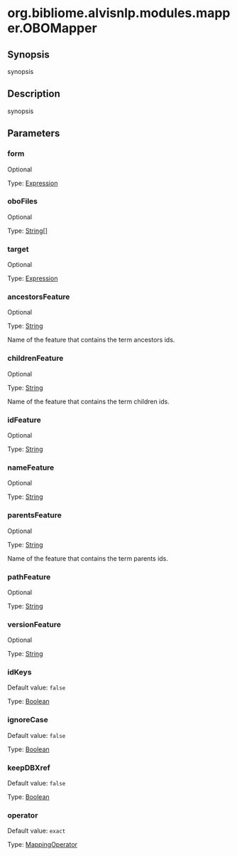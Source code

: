 # org.bibliome.alvisnlp.modules.mapper.OBOMapper

## Synopsis

synopsis

## Description

synopsis

## Parameters

<a name="form">

### form

Optional

Type: [Expression](../converter/alvisnlp.corpus.expressions.Expression)



<a name="oboFiles">

### oboFiles

Optional

Type: [String[]](../converter/java.lang.String[])



<a name="target">

### target

Optional

Type: [Expression](../converter/alvisnlp.corpus.expressions.Expression)



<a name="ancestorsFeature">

### ancestorsFeature

Optional

Type: [String](../converter/java.lang.String)

Name of the feature that contains the term ancestors ids.

<a name="childrenFeature">

### childrenFeature

Optional

Type: [String](../converter/java.lang.String)

Name of the feature that contains the term children ids.

<a name="idFeature">

### idFeature

Optional

Type: [String](../converter/java.lang.String)



<a name="nameFeature">

### nameFeature

Optional

Type: [String](../converter/java.lang.String)



<a name="parentsFeature">

### parentsFeature

Optional

Type: [String](../converter/java.lang.String)

Name of the feature that contains the term parents ids.

<a name="pathFeature">

### pathFeature

Optional

Type: [String](../converter/java.lang.String)



<a name="versionFeature">

### versionFeature

Optional

Type: [String](../converter/java.lang.String)



<a name="idKeys">

### idKeys

Default value: `false`

Type: [Boolean](../converter/java.lang.Boolean)



<a name="ignoreCase">

### ignoreCase

Default value: `false`

Type: [Boolean](../converter/java.lang.Boolean)



<a name="keepDBXref">

### keepDBXref

Default value: `false`

Type: [Boolean](../converter/java.lang.Boolean)



<a name="operator">

### operator

Default value: `exact`

Type: [MappingOperator](../converter/org.bibliome.alvisnlp.modules.mapper.MappingOperator)




